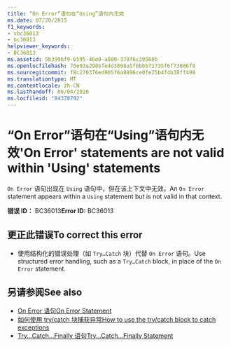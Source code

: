 ```yaml
---
title: “On Error”语句在“Using”语句内无效
ms.date: 07/20/2015
f1_keywords:
- vbc36013
- bc36013
helpviewer_keywords:
- BC36013
ms.assetid: 5b399bf9-6595-46e0-a808-378f6c28568b
ms.openlocfilehash: 70e03a298bfe4d3898a5f8bb571735f6f73886f8
ms.sourcegitcommit: f8c270376ed905f6a8896ce0fe25b4f4b38ff498
ms.translationtype: MT
ms.contentlocale: zh-CN
ms.lasthandoff: 06/04/2020
ms.locfileid: "84378792"
---
```

# <a name="on-error-statements-are-not-valid-within-using-statements"></a><span data-ttu-id="722a6-102">“On Error”语句在“Using”语句内无效</span><span class="sxs-lookup"><span data-stu-id="722a6-102">'On Error' statements are not valid within 'Using' statements</span></span>
<span data-ttu-id="722a6-103">`On Error` 语句出现在 `Using` 语句中，但在该上下文中无效。</span><span class="sxs-lookup"><span data-stu-id="722a6-103">An `On Error` statement appears within a `Using` statement but is not valid in that context.</span></span>  
  
 <span data-ttu-id="722a6-104">**错误 ID：** BC36013</span><span class="sxs-lookup"><span data-stu-id="722a6-104">**Error ID:** BC36013</span></span>  
  
## <a name="to-correct-this-error"></a><span data-ttu-id="722a6-105">更正此错误</span><span class="sxs-lookup"><span data-stu-id="722a6-105">To correct this error</span></span>  
  
- <span data-ttu-id="722a6-106">使用结构化的错误处理（如 `Try…Catch` 块）代替 `On Error` 语句。</span><span class="sxs-lookup"><span data-stu-id="722a6-106">Use structured error handling, such as a `Try…Catch` block, in place of the `On Error` statement.</span></span>  
  
## <a name="see-also"></a><span data-ttu-id="722a6-107">另请参阅</span><span class="sxs-lookup"><span data-stu-id="722a6-107">See also</span></span>

- [<span data-ttu-id="722a6-108">On Error 语句</span><span class="sxs-lookup"><span data-stu-id="722a6-108">On Error Statement</span></span>](../language-reference/statements/on-error-statement.md)
- [<span data-ttu-id="722a6-109">如何使用 try/catch 块捕获异常</span><span class="sxs-lookup"><span data-stu-id="722a6-109">How to use the try/catch block to catch exceptions</span></span>](../../standard/exceptions/how-to-use-the-try-catch-block-to-catch-exceptions.md)
- [<span data-ttu-id="722a6-110">Try...Catch...Finally 语句</span><span class="sxs-lookup"><span data-stu-id="722a6-110">Try...Catch...Finally Statement</span></span>](../language-reference/statements/try-catch-finally-statement.md)
